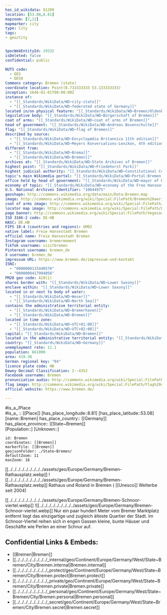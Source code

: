 ```yaml
---
has_id_wikidata: Q1209
location: [53.08,8.81] 
mapzoom: [7,12] 
mapmarker: city 
type: City
tags:
- geo/City


SpocWebEntityId: 29332
isDeleted: false
confidential: public

NUTS code:
  - DE5
  - DE50
Commons category: Bremen (state)
coordinate location: Point(8.733333333 53.133333333)
inception: 1646-01-01T00:00:00Z
instance of:
  - "[[_Standards/WikiData/WD~city-state]]"
  - "[[_Standards/WikiData/WD~federated state of Germany]]"
located in/on physical feature: "[[_Standards/WikiData/WD~Bremen/Oldenburg Metropolitan Region]]"
legislative body: "[[_Standards/WikiData/WD~Bürgerschaft of Bremen]]"
coat of arms: "[[_Standards/WikiData/WD~coat of arms of Bremen]]"
head of government: "[[_Standards/WikiData/WD~Andreas Bovenschulte]]"
flag: "[[_Standards/WikiData/WD~flag of Bremen]]"
described by source:
  - "[[_Standards/WikiData/WD~Encyclopædia Britannica 11th edition]]"
  - "[[_Standards/WikiData/WD~Meyers Konversations-Lexikon, 4th edition (1885–1890)]]"
different from:
  - "[[_Standards/WikiData/WD~Brema]]"
  - "[[_Standards/WikiData/WD~Bremen]]"
archives at: "[[_Standards/WikiData/WD~State Archives of Bremen]]"
highest point: "[[_Standards/WikiData/WD~Friedehorst Park]]"
highest judicial authority: "[[_Standards/WikiData/WD~Constitutional Court of the Free Hanseatic City of Bremen]]"
topic's main Wikimedia portal: "[[_Standards/WikiData/WD~Portal:Bremen]]"
office held by head of government: "[[_Standards/WikiData/WD~mayor of Bremen]]"
economy of topic: "[[_Standards/WikiData/WD~economy of the Free Hanseatic City of Bremen]]"
U.S. National Archives Identifier: "10044975"
geoshape: http://commons.wikimedia.org/data/main/Data:Bremen.map
image: http://commons.wikimedia.org/wiki/Special:FilePath/Bremen%20aerial%20view%209.JPG
coat of arms image: http://commons.wikimedia.org/wiki/Special:FilePath/Bremen%20greater%20coat%20of%20arms.svg
locator map image: http://commons.wikimedia.org/wiki/Special:FilePath/Locator%20map%20Bremen%20in%20Germany.svg
page banner: http://commons.wikimedia.org/wiki/Special:FilePath/Vegesack%20banner%20Waterfront.jpg
ISO 3166-2 code: DE-HB
HASC: DE.HB
FIPS 10-4 (countries and regions): GM03
native label: Freie Hansestadt Bremen
official name: Freie Hansestadt Bremen
Instagram username: bremermoment
TikTok username: visitbremen
Pinterest username: bremen_de
X username: bremen_de
impressum URL: https://www.bremen.de/impressum-und-kontakt
ISNI:
  - "0000000115440576"
  - "0000000417994056"
PM20 geo code: A10(1)
shares border with: "[[_Standards/WikiData/WD~Lower Saxony]]"
enclave within: "[[_Standards/WikiData/WD~Lower Saxony]]"
located in or next to body of water:
  - "[[_Standards/WikiData/WD~Weser]]"
  - "[[_Standards/WikiData/WD~North Sea]]"
contains the administrative territorial entity:
  - "[[_Standards/WikiData/WD~Bremerhaven]]"
  - "[[_Standards/WikiData/WD~Bremen]]"
located in time zone:
  - "[[_Standards/WikiData/WD~UTC+01:00]]"
  - "[[_Standards/WikiData/WD~UTC+02:00]]"
capital: "[[_Standards/WikiData/WD~Bremen]]"
located in the administrative territorial entity: "[[_Standards/WikiData/WD~Germany]]"
country: "[[_Standards/WikiData/WD~Germany]]"
unemployment rate: 11.1
population: 661000
area: 419.38
German regional key: "04"
licence plate code: HB
Dewey Decimal Classification: 2--4352
Facebook username: Bremen
pronunciation audio: http://commons.wikimedia.org/wiki/Special:FilePath/Bremen.ogg
flag image: http://commons.wikimedia.org/wiki/Special:FilePath/Flag%20of%20Bremen.svg
official website: https://www.bremen.de/

---
```

#is_a_/Place  
#is_a_ :: [[Place]] 
[has_place_longitude::8.81] 
[has_place_latitude::53.08] 
[name::Bremen] 
has_place_country:: [[Germany]]  
has_place_province:: [[State~Bremen]]  
[Population::] 
[Unknown::] 


```leaflet
id: Bremen
coordinates: [[Bremen]] 
markerFile: [[Bremen]] 
geojsonFolder: ./State~Bremen/
defaultZoom: 11 
maxZoom: 18
```


[[../../../../../../../../../assets/geo/Europe/Germany/Bremen-Rathausplatz.webp]] 
![[../../../../../../../../../assets/geo/Europe/Germany/Bremen-Rathausplatz.webp]] 
Rathaus und Roland in Bremen ( [[Unesco]] Welterbe seit 2004) 

[[../../../../../../../../../assets/geo/Europe/Germany/Bremen-Schnoor-viertel.webp]]
![[../../../../../../../../../assets/geo/Europe/Germany/Bremen-Schnoor-viertel.webp]]
Nur ein paar hundert Meter vom Bremer Marktplatz entfernt 
liegt das einzigartige und zugleich älteste Quartier der Stadt. 
Im Schnoor-Viertel reihen sich in engen Gassen kleine, bunte Häuser und Geschäfte 
wie Perlen an einer Schnur auf. 

## Confidential Links & Embeds: 
- [[Bremen|Bremen]]  
- [[../../../../../../../../_internal/geo/Continent/Europe/Germany/West/State~Bremen/City/Bremen.internal|Bremen.internal]] 
- [[../../../../../../../../_protect/geo/Continent/Europe/Germany/West/State~Bremen/City/Bremen.protect|Bremen.protect]] 
- [[../../../../../../../../_private/geo/Continent/Europe/Germany/West/State~Bremen/City/Bremen.private|Bremen.private]] 
- [[../../../../../../../../_personal/geo/Continent/Europe/Germany/West/State~Bremen/City/Bremen.personal|Bremen.personal]] 
- [[../../../../../../../../_secret/geo/Continent/Europe/Germany/West/State~Bremen/City/Bremen.secret|Bremen.secret]] 
